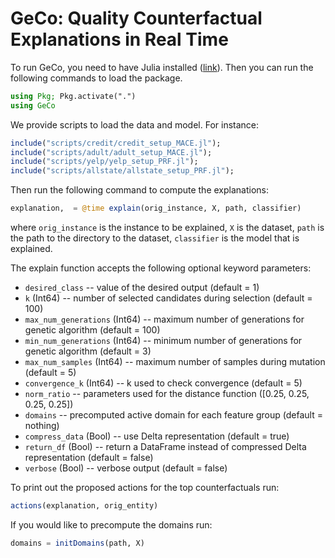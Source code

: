 # GeCo: Quality Counterfactual Explanations in Real Time

To run GeCo, you need to have Julia installed ([link](https://julialang.org/downloads/)). Then you can run the following commands to load the package.

```Julia
using Pkg; Pkg.activate(".")
using GeCo
```

We provide scripts to load the data and model. For instance:
```Julia
include("scripts/credit/credit_setup_MACE.jl");
include("scripts/adult/adult_setup_MACE.jl");
include("scripts/yelp/yelp_setup_PRF.jl");
include("scripts/allstate/allstate_setup_PRF.jl");
```

Then run the following command to compute the explanations:
```Julia
explanation,  = @time explain(orig_instance, X, path, classifier)
```
where `orig_instance` is the instance to be explained, `X` is the dataset, `path` is the path to the directory to the dataset, `classifier` is the model that is explained.

The explain function accepts the following optional keyword parameters:
* `desired_class` -- value of the desired output (default = 1)
* `k` (Int64) -- number of selected candidates during selection (default = 100)
* `max_num_generations` (Int64) -- maximum number of generations for genetic algorithm (default = 100)
* `min_num_generations` (Int64) -- minimum number of generations for genetic algorithm (default = 3)
* `max_num_samples` (Int64) -- maximum number of samples during mutation (default = 5)
* `convergence_k` (Int64) -- k used to check convergence (default = 5)
* `norm_ratio` -- parameters used for the distance function ([0.25, 0.25, 0.25, 0.25])
* `domains` -- precomputed active domain for each feature group (default = nothing)
* `compress_data` (Bool) -- use Delta representation (default = true)
* `return_df` (Bool) -- return a DataFrame instead of compressed Delta representation (default = false)
* `verbose` (Bool) -- verbose output (default = false)

To print out the proposed actions for the top counterfactuals run:
```Julia
actions(explanation, orig_entity)
```

If you would like to precompute the domains run:
```Julia
domains = initDomains(path, X)
```
